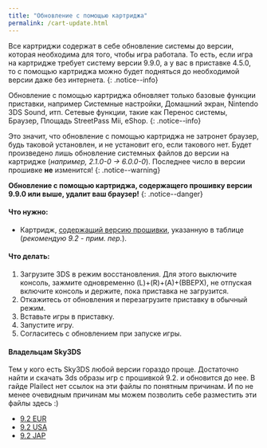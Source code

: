 ```yaml
---
title: "Обновление с помощью картриджа"
permalink: /cart-update.html
---
```


Все картриджи содержат в себе обновление системы до версии, которая необходима для того, чтобы игра работала. То есть, если игра на картридже требует систему версии 9.9.0, а у вас в приставке 4.5.0, то с помощью картриджа можно будет подняться до необходимой версии даже без интернета. 
{: .notice--info}

Обновление с помощью картриджа обновляет только базовые функции приставки, например Системные настройки, Домашний экран, Nintendo 3DS Sound, итп. Сетевые функции, такие как Перенос системы, Браузер, Площадь StreetPass Mii, eShop.
{: .notice--info}

Это значит, что обновление с помощью картриджа не затронет браузер, будь таковой установлен, и не установит его, если такового нет. Будет произведено лишь обновление системных файлов до версии на картридже (*например, 2.1.0-0 -> 6.0.0-0*). Последнее число в версии прошивке **не** изменится! 
{: .notice--warning}

**Обновление с помощью картриджа, содержащего прошивку версии 9.9.0 или выше, удалит ваш браузер!**
{: .notice--danger}

#### Что нужно:

* Картридж, [содержащий версию прошивки](http://www.3dsdb.com/), указанную в таблице (*рекомендую 9.2 - прим. пер.*).

#### Что делать: 

1. Загрузите 3DS в режим восстановления. Для этого выключите консоль, зажмите одновременно (L)+(R)+(A)+(ВВЕРХ), не отпуская включите консоль и держите, пока приставка не загрузится. 
2. Откажитесь от обновления и перезагрузите приставку в обычный режим. 
3. Вставьте игры в приставку. 
4. Запустите игру. 
5. Согласитесь с обновлением при запуске игры.


#### Владельцам Sky3DS
Тем у кого есть Sky3DS любой версии гораздо проще. Достаточно найти и скачать 3ds образы игр с прошивкой 9.2. и обновится до нее. В гайде Plailect нет ссылок на эти файлы по понятным причинам. И по не менее очевидным причинам мы можем позволить себе разместить эти файлы здесь :)

* [9.2 EUR](https://github.com/rashevskyv/3ds_cfw/blob/master/9.2_E.3ds.torrent)
* [9.2 USA](https://github.com/rashevskyv/3ds_cfw/blob/master/9.2_U.3ds.torrent)
* [9.2 JAP](https://github.com/rashevskyv/3ds_cfw/blob/master/9.4_JAP.3ds.torrent)